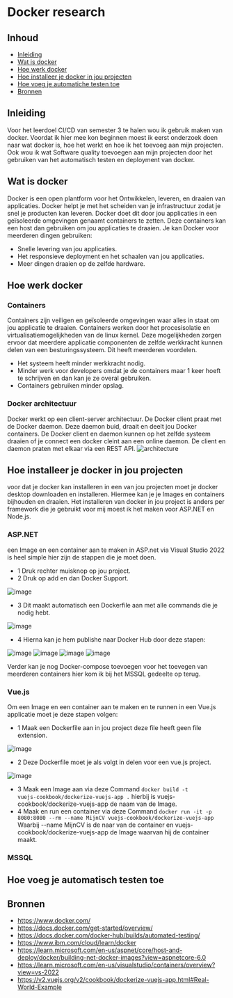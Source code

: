 # Docker research

## Inhoud
- [Inleiding](https://github.com/davey2206/Portfolio_Semester_3/blob/main/Documentatie/Research/Research_Docker.md#inleiding)
- [Wat is docker](https://github.com/davey2206/Portfolio_Semester_3/blob/main/Documentatie/Research/Research_Docker.md#wat-is-docker)
- [Hoe werk docker](https://github.com/davey2206/Portfolio_Semester_3/blob/main/Documentatie/Research/Research_Docker.md#hoe-werk-docker)
- [Hoe installeer je docker in jou projecten](https://github.com/davey2206/Portfolio_Semester_3/blob/main/Documentatie/Research/Research_Docker.md#hoe-installeer-je-docker-in-jou-projecten)
- [Hoe voeg je automatiche testen toe](https://github.com/davey2206/Portfolio_Semester_3/blob/main/Documentatie/Research/Research_Docker.md#hoe-voeg-je-automatisch-testen-toe)
- [Bronnen](https://github.com/davey2206/Portfolio_Semester_3/blob/main/Documentatie/Research/Research_Docker.md#bronnen)

## Inleiding
Voor het leerdoel CI/CD van semester 3 te halen wou ik gebruik maken van docker. Voordat ik hier mee kon beginnen moest ik eerst onderzoek doen naar wat docker is, hoe het werkt en hoe ik het toevoeg aan mijn projecten. Ook wou ik wat Software quality toevoegen aan mijn projecten door het gebruiken van het automatisch testen en deployment van docker.

## Wat is docker
Docker is een open plantform voor het Ontwikkelen, leveren, en draaien van applicaties. Docker helpt je met het scheiden van je infrastructuur zodat je snel je producten kan leveren. Docker doet dit door jou applicaties in een geïsoleerde omgevingen genaamt containers te zetten. Deze containers kan een host dan gebruiken om jou applicaties te draaien. Je kan Docker voor meerderen dingen gebruiken:
- Snelle levering van jou applicaties.
- Het responsieve deployment en het schaalen van jou applicaties.
- Meer dingen draaien op de zelfde hardware.

## Hoe werk docker

### Containers
Containers zijn veiligen en geïsoleerde omgevingen waar alles in staat om jou applicatie te draaien. Containers werken door het procesisolatie en virtualisatiemogelijkheden van de linux kernel. Deze mogelijkheden zorgen ervoor dat meerdere applicatie componenten de zelfde werkkracht kunnen delen van een besturingssysteem. Dit heeft meerderen voordelen.
- Het systeem heeft minder werkkracht nodig.
- Minder werk voor developers omdat je de containers maar 1 keer hoeft te schrijven en dan kan je ze overal gebruiken.
- Containers gebruiken minder opslag.

### Docker architectuur
Docker werkt op een client-server architectuur. De Docker client praat met de Docker daemon. Deze daemon buid, draait en deelt jou Docker containers. De Docker client en daemon kunnen op het zelfde systeem draaien of je connect een docker cleint aan een online daemon. De client en daemon praten met elkaar via een REST API.
![architecture](https://user-images.githubusercontent.com/39116329/206179475-cbf5b0aa-6391-4c5e-8d8a-f2063c66ebb6.svg)


## Hoe installeer je docker in jou projecten

voor dat je docker kan installeren in een van jou projecten moet je docker desktop downloaden en installeren. Hiermee kan je je Images en containers bijhouden en draaien. Het installeren van docker in jou project is anders per framework die je gebruikt voor mij moest ik het maken voor ASP.NET en Node.js.

### ASP.NET
een Image en een container aan te maken in ASP.net via Visual Studio 2022 is heel simple hier zijn de stappen die je moet doen.

- 1 Druk rechter muisknop op jou project.
- 2 Druk op add en dan Docker Support.

![image](https://user-images.githubusercontent.com/39116329/206902670-49e375ed-30c1-4805-a5ac-9d63d5aad9ee.png)

- 3 Dit maakt automatisch een Dockerfile aan met alle commands die je nodig hebt.

![image](https://user-images.githubusercontent.com/39116329/206902884-96408d56-8fc3-4ac1-8e1b-1f9f43370c62.png)

- 4 Hierna kan je hem publishe naar Docker Hub door deze stapen:

![image](https://user-images.githubusercontent.com/39116329/206902974-6afe250b-a955-4f21-be08-5458d7582e27.png)
![image](https://user-images.githubusercontent.com/39116329/206903049-1b75c3fd-11a6-4cc0-9a1c-5089c6cd9034.png)
![image](https://user-images.githubusercontent.com/39116329/206903079-ffb8b2c1-6a31-45f5-bfc7-c5d840fe98e1.png)
![image](https://user-images.githubusercontent.com/39116329/206903108-71c73bff-2c7d-4d44-ae51-542a0e3ee2ce.png)

Verder kan je nog Docker-compose toevoegen voor het toevegen van meerderen containers hier kom ik bij het MSSQL gedeelte op terug.

### Vue.js
Om een Image en een container aan te maken en te runnen in een Vue.js applicatie moet je deze stapen volgen:
- 1 Maak een Dockerfile aan in jou project deze file heeft geen file extension.

![image](https://user-images.githubusercontent.com/39116329/206904001-b9ce1673-5492-4fb3-82c1-db2cf80a99af.png)

- 2 Deze Dockerfile moet je als volgt in delen voor een vue.js project.

![image](https://user-images.githubusercontent.com/39116329/206904221-32dd7dd3-edf7-4f52-ba6f-d7b6f6914611.png)

- 3 Maak een Image aan via deze Command <code>docker build -t vuejs-cookbook/dockerize-vuejs-app .</code> hierbij is vuejs-cookbook/dockerize-vuejs-app de naam van de Image.
- 4 Maak en run een container via deze Command <code>docker run -it -p 8080:8080 --rm --name MijnCV vuejs-cookbook/dockerize-vuejs-app
</code> Waarbij --name MijnCV is de naar van de container en vuejs-cookbook/dockerize-vuejs-app de Image waarvan hij de container maakt.


### MSSQL

## Hoe voeg je automatisch testen toe

## Bronnen
- https://www.docker.com/
- https://docs.docker.com/get-started/overview/
- https://docs.docker.com/docker-hub/builds/automated-testing/
- https://www.ibm.com/cloud/learn/docker
- https://learn.microsoft.com/en-us/aspnet/core/host-and-deploy/docker/building-net-docker-images?view=aspnetcore-6.0
- https://learn.microsoft.com/en-us/visualstudio/containers/overview?view=vs-2022
- https://v2.vuejs.org/v2/cookbook/dockerize-vuejs-app.html#Real-World-Example
